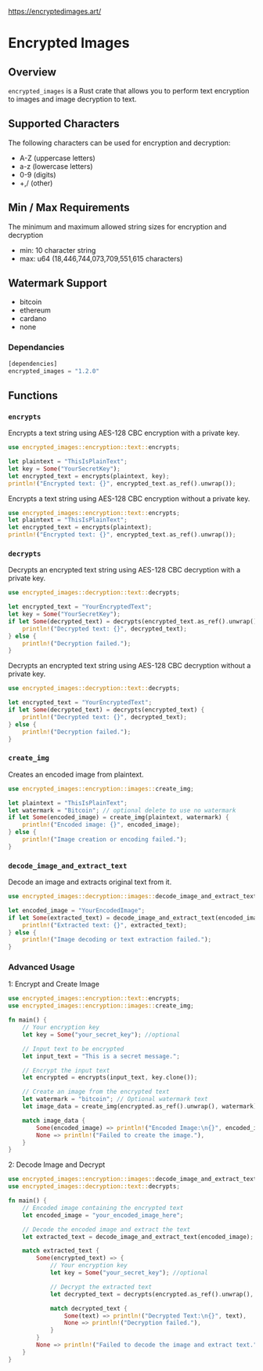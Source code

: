 https://encryptedimages.art/

# Encrypted Images

## Overview

`encrypted_images` is a Rust crate that allows you to perform text encryption to images and image decryption to text.

## Supported Characters

The following characters can be used for encryption and decryption:

- A-Z (uppercase letters)
- a-z (lowercase letters)
- 0-9 (digits)
- +,/ (other)

## Min / Max Requirements

The minimum and maximum allowed string sizes for encryption and decryption

- min: 10 character string
- max: u64 (18,446,744,073,709,551,615 characters)

## Watermark Support
- bitcoin
- ethereum
- cardano
- none

### Dependancies 

```rust
[dependencies]
encrypted_images = "1.2.0"
```

## Functions

### `encrypts`

Encrypts a text string using AES-128 CBC encryption with a private key.

```rust
use encrypted_images::encryption::text::encrypts;

let plaintext = "ThisIsPlainText";
let key = Some("YourSecretKey"); 
let encrypted_text = encrypts(plaintext, key);
println!("Encrypted text: {}", encrypted_text.as_ref().unwrap());
```

Encrypts a text string using AES-128 CBC encryption without a private key.

```rust
use encrypted_images::encryption::text::encrypts;
let plaintext = "ThisIsPlainText";
let encrypted_text = encrypts(plaintext);
println!("Encrypted text: {}", encrypted_text.as_ref().unwrap());
```

### `decrypts`

Decrypts an encrypted text string using AES-128 CBC decryption with a private key.

```rust
use encrypted_images::decryption::text::decrypts;

let encrypted_text = "YourEncryptedText";
let key = Some("YourSecretKey");
if let Some(decrypted_text) = decrypts(encrypted_text.as_ref().unwrap(), key) {
    println!("Decrypted text: {}", decrypted_text);
} else {
    println!("Decryption failed.");
}
```

Decrypts an encrypted text string using AES-128 CBC decryption without a private key.

```rust
use encrypted_images::decryption::text::decrypts;

let encrypted_text = "YourEncryptedText";
if let Some(decrypted_text) = decrypts(encrypted_text) {
    println!("Decrypted text: {}", decrypted_text);
} else {
    println!("Decryption failed.");
}
```

### `create_img`

Creates an encoded image from plaintext.

```rust
use encrypted_images::encryption::images::create_img;

let plaintext = "ThisIsPlainText";
let watermark = "Bitcoin"; // optional delete to use no watermark
if let Some(encoded_image) = create_img(plaintext, watermark) {
    println!("Encoded image: {}", encoded_image);
} else {
    println!("Image creation or encoding failed.");
}
```

### `decode_image_and_extract_text`

Decode an image and extracts original text from it.

```rust
use encrypted_images::decryption::images::decode_image_and_extract_text;

let encoded_image = "YourEncodedImage";
if let Some(extracted_text) = decode_image_and_extract_text(encoded_image) {
    println!("Extracted text: {}", extracted_text);
} else {
    println!("Image decoding or text extraction failed.");
}
```

### Advanced Usage 

1: Encrypt and Create Image

```rust
use encrypted_images::encryption::text::encrypts;
use encrypted_images::encryption::images::create_img;

fn main() {
    // Your encryption key
    let key = Some("your_secret_key"); //optional

    // Input text to be encrypted
    let input_text = "This is a secret message.";

    // Encrypt the input text
    let encrypted = encrypts(input_text, key.clone());

    // Create an image from the encrypted text
    let watermark = "bitcoin"; // Optional watermark text
    let image_data = create_img(encrypted.as_ref().unwrap(), watermark);

    match image_data {
        Some(encoded_image) => println!("Encoded Image:\n{}", encoded_image),
        None => println!("Failed to create the image."),
    }
}
```

2: Decode Image and Decrypt

```rust
use encrypted_images::encryption::images::decode_image_and_extract_text;
use encrypted_images::decryption::text::decrypts;

fn main() {
    // Encoded image containing the encrypted text
    let encoded_image = "your_encoded_image_here";

    // Decode the encoded image and extract the text
    let extracted_text = decode_image_and_extract_text(encoded_image);

    match extracted_text {
        Some(encrypted_text) => {
            // Your encryption key
            let key = Some("your_secret_key"); //optional

            // Decrypt the extracted text
            let decrypted_text = decrypts(encrypted.as_ref().unwrap(), key.clone());

            match decrypted_text {
                Some(text) => println!("Decrypted Text:\n{}", text),
                None => println!("Decryption failed."),
            }
        }
        None => println!("Failed to decode the image and extract text."),
    }
}
```
